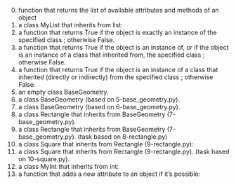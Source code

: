 0. function that returns the list of available attributes and methods of an object
1. a class MyList that inherits from list:
2. a function that returns True if the object is exactly an instance of the specified class ; otherwise False.
3. a function that returns True if the object is an instance of, or if the object is an instance of a class that inherited from, the specified class ; otherwise False.
4. a function that returns True if the object is an instance of a class that inherited (directly or indirectly) from the specified class ; otherwise False.
5. an empty class BaseGeometry.
6. a class BaseGeometry (based on 5-base_geometry.py).
7. a class BaseGeometry (based on 6-base_geometry.py).
8. a class Rectangle that inherits from BaseGeometry (7-base_geometry.py).
9. a class Rectangle that inherits from BaseGeometry (7-base_geometry.py). (task based on 8-rectangle.py)
10. a class Square that inherits from Rectangle (9-rectangle.py):
11. a class Square that inherits from Rectangle (9-rectangle.py). (task based on 10-square.py).
12. a class MyInt that inherits from int:
13. a function that adds a new attribute to an object if it’s possible: 
